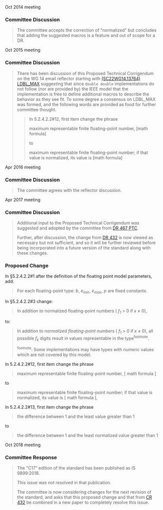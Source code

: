 Oct 2014 meeting

### Committee Discussion

> The committee accepts the correction of "normalized" but concludes that adding
> the suggested macros is a feature and out of scope for a DR.

Oct 2015 meeting

### Committee Discussion

> There has been discussion of this Proposed Technical Corrigendum on the WG 14
> email reflector starting with [(SC22WG14.13764)
> LDBL\_MAX](https://www.open-std.org/jtc1/sc22/wg14/13764) suggesting that since
> `double double` implementations do not follow (nor are provided by) the IEEE
> model that the implementation is free to define additional macros to describe
> the behavior as they see fit. To some degree a consensus on LDBL\_MAX was
> formed, and the following words are provided as food for further committee
> thought.
> 
> > In 5.2.4.2.2#12, first item change the phrase
> > 
> > maximum representable finite floating-point number, \[math formula]
> > 
> > to
> > 
> > maximum representable finite floating-point number; if that value is normalized,
> > its value is \[math formula]

Apr 2016 meeting

### Committee Discussion

> The committee agrees with the reflector discussion.

Apr 2017 meeting

### Committee Discussion

> Additional input to the Proposed Technical Corrigendum was suggested and adopted
> by the committee from [DR 467
> PTC](https://www.open-std.org/jtc1/sc22/wg14/14655).
> 
> Further, after discussion, the change from [DR 432](issue:0432) is now viewed as
> necessary but not sufficient, and so it will be further reviewed before being
> incorporated into a future version of the standard along with these changes.

### Proposed Change

In §5.2.4.2.2#1 after the definition of the floating point model parameters,
add:

> For each floating-point type: *b*, *e<sub>min</sub>*, *e<sub>max</sub>*, *p* are
> fixed constants.

In §5.2.4.2.2#3 change:

> In addition to normalized floating-point numbers ( *f<sub>1</sub>* \> 0 if *x* ≠
> 0),

to:

> In addition to *normalized floating-point numbers* ( *f<sub>1</sub>* \> 0 if *x*
> ≠ 0), all possible *f<sub>k</sub>* digits result in values representable in the
> type<sup>footnote</sup>.
> 
> <sup>footnote</sup>: Some implementations may have types with numeric values
> which are not covered by this model.

In 5.2.4.2.2#12, first item change the phrase

> maximum representable finite floating-point number, \[ math formula ]

to

> maximum representable finite floating-point number; if that value is normalized,
> its value is \[ math formula ],

In 5.2.4.2.2#13, first item change the phrase

> the difference between 1 and the least value greater than 1

to

> the difference between 1 and the least normalized value greater than 1

Oct 2018 meeting

### Committee Response

> The "C17" edition of the standard has been published as IS 9899:2018.
> 
> This issue was not resolved in that publication.
> 
> The committee is now considering changes for the next revision of the standard,
> and asks that this proposed change and that from [CR 432](issue:0432) be
> combined in a new paper to completely resolve this issue.
